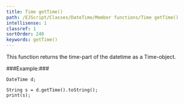 ```yaml
---
title: Time getTime()
path: /EJScript/Classes/DateTime/Member functions/Time getTime()
intellisense: 1
classref: 1
sortOrder: 240
keywords: getTime()
---
```


This function returns the time-part of the datetime as a Time-object.




###Example:###
    
    DateTime d;
    
    String s = d.getTime().toString();
    print(s);


